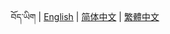 <p align="center">
  <span>བོད་ཡིག</span> |
  <a href="https://github.com/Esukhia/derge-kangyur/blob/master/README.md">English</a> |
  <a href="https://github.com/Esukhia/derge-kangyur/blob/master/README.zh-cn.md">简体中文</a> |
  <a href="https://github.com/Esukhia/derge-kangyur/blob/master/README.zh-tw.md">繁體中文</a>
</p>
